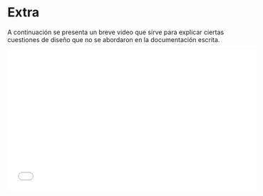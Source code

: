 # Extra
A continuación se presenta un breve video que sirve para explicar ciertas cuestiones de diseño que no se abordaron en la documentación escrita.

<iframe width="560" height="315" src="[https://www.youtube.com/embed/VIDEO_ID](https://youtu.be/-I4UJxiIh9Y)" frameborder="0" allow="accelerometer; autoplay; clipboard-write; encrypted-media; gyroscope; picture-in-picture" allowfullscreen></iframe>
